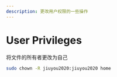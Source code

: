 ```yaml
---
description: 更改用户权限的一些操作
---
```


# User Privileges

将文件的所有者更改为自己

```bash
sudo chown -R jiuyou2020:jiuyou2020 home
```



